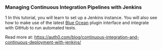 ### Managing Continuous Integration Pipelines with Jenkins

1 In this tutorial, you will learn to set up a Jenkins instance. You will also see how to make use of the latest [Blue Ocean](https://wiki.jenkins.io/display/JENKINS/Blue+Ocean+Plugin) plugin interface and integrate with GitHub to run automated tests.

Read more at: https://auth0.com/blog/continuous-integration-and-continuous-deployment-with-jenkins/
